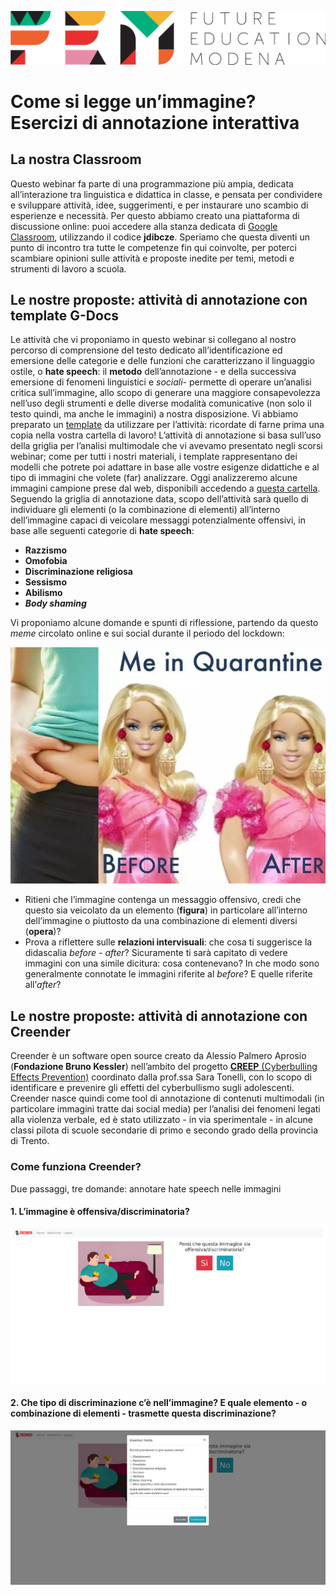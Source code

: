 <script src="https://cdnjs.cloudflare.com/ajax/libs/font-awesome/5.13.0/js/all.min.js" integrity="sha256-KzZiKy0DWYsnwMF+X1DvQngQ2/FxF7MF3Ff72XcpuPs=" crossorigin="anonymous"></script>

<a href="https://fem.digital" rel="FEM Future Education Modena" target="_blank">![](FEM_Logo.png)</a>

# Come si legge un’immagine? Esercizi di annotazione interattiva

## La nostra Classroom
Questo webinar fa parte di una programmazione più ampia, dedicata all’interazione tra linguistica e didattica in classe, e pensata per condividere e sviluppare attività, idee, suggerimenti, e per instaurare uno scambio di esperienze e necessità. Per questo abbiamo creato una piattaforma di discussione online: puoi accedere alla stanza dedicata di <a href="https://classroom.google.com/u/0/" target="_blank">Google Classroom</a>, utilizzando il codice **jdibcze**.
Speriamo che questa diventi un punto di incontro tra tutte le competenze fin qui coinvolte, per poterci scambiare opinioni sulle attività e proposte inedite per temi, metodi e strumenti di lavoro a scuola. 

## Le nostre proposte: attività di annotazione con template G-Docs

Le attività che vi proponiamo in questo webinar si collegano al nostro percorso di comprensione del testo dedicato all’identificazione ed emersione delle categorie e delle funzioni che caratterizzano il linguaggio ostile, o **hate speech**: il **metodo** dell’annotazione - e della successiva emersione di fenomeni linguistici e *sociali*- permette di operare un’analisi critica sull’immagine, allo scopo di generare una maggiore consapevolezza nell’uso degli strumenti e delle diverse modalità comunicative (non solo il testo quindi, ma anche le immagini) a nostra disposizione. 
Vi abbiamo preparato un <a href="https://docs.google.com/document/d/1PCVFKw4e0LTb41KfydVf74ajRHSyD7YgspjlNUh-rY8/edit#heading=h.woep0u49atx2" target="_blank">template</a> da utilizzare per l’attività: ricordate di farne prima una copia nella vostra cartella di lavoro! L’attività di annotazione si basa sull’uso della griglia per l’analisi multimodale che vi avevamo presentato negli scorsi webinar; come per tutti i nostri materiali, i template rappresentano dei modelli che potrete poi adattare in base alle vostre esigenze didattiche e al tipo di immagini che volete (far) analizzare. Oggi analizzeremo alcune immagini campione prese dal web, disponibili accedendo a <a href="https://drive.google.com/drive/u/0/folders/1lfGUhrX80JIlP53gQ3B-LBQ6MkZ5V7-V" target="_blank">questa cartella</a>. Seguendo la griglia di annotazione data, scopo dell’attività sarà quello di individuare gli elementi (o la combinazione di elementi) all’interno dell’immagine capaci di veicolare messaggi potenzialmente offensivi, in base alle seguenti categorie di **hate speech**:

* **Razzismo**
* **Omofobia**
* **Discriminazione religiosa**
* **Sessismo**
* **Abilismo**
* ***Body shaming***

Vi proponiamo alcune domande e spunti di riflessione, partendo da questo *meme* circolato online e sui social durante il periodo del lockdown: 

![](barbie.jpg)


* Ritieni che l’immagine contenga un messaggio offensivo, credi che questo sia veicolato da un elemento (**figura**) in particolare all’interno dell’immagine o piuttosto da una combinazione di elementi diversi (**opera**)?
* Prova a riflettere sulle **relazioni intervisuali**: che cosa ti suggerisce la didascalia *before - after*? Sicuramente ti sarà capitato di vedere immagini con una simile dicitura: cosa contenevano? In che modo sono generalmente connotate le immagini riferite al *before*? E quelle riferite all’*after*? 


## Le nostre proposte: attività di annotazione con Creender

Creender è un software open source creato da Alessio Palmero Aprosio (**Fondazione Bruno Kessler**) nell’ambito del progetto <a href="http://creep-project.eu/" target="_blank">**CREEP** (Cyberbulling Effects Prevention)</a> coordinato dalla prof.ssa Sara Tonelli, con lo scopo di identificare e prevenire gli effetti del cyberbullismo sugli adolescenti. Creender nasce quindi come tool di annotazione di contenuti multimodali (in particolare immagini tratte dai social media) per l’analisi dei fenomeni legati alla violenza verbale, ed è stato utilizzato - in via sperimentale - in alcune classi pilota di scuole secondarie di primo e secondo grado della provincia di Trento. 

### Come funziona Creender?
Due passaggi, tre domande: annotare hate speech nelle immagini 

#### 1. L’immagine è offensiva/discriminatoria?
![](creender01.jpg)

#### 2. Che tipo di discriminazione c’è nell’immagine? E quale elemento - o combinazione di elementi - trasmette questa discriminazione?
![](creender02.jpg)

